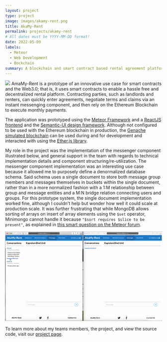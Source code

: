 ```yaml
---
layout: project
type: project
image: images/akamy-rent.png
title: AkaMy-Rent
permalink: projects/akamy-rent
# All dates must be YYYY-MM-DD format!
date: 2022-05-09
labels:
  - Meteor
  - Web Development
  - Bockchain
summary: A blockchain and smart contract based rental agreement platform.
---
```


<img class="ui centered large image" src="../images/akamy-rent-landing.png">
AmaMy-Rent is a prototype of an innovative use case for smart contracts and the Web3.0; that is, it uses smart contracts to enable a hassle free and decentralized rental platform. Contracting parties, such as landlords and renters, can quickly enter agreements, negotiate terms and claims via an instant messenging component, and then rely on the Ethereum Blockchain to execute monthly payments. 

The application was prototyped using the [Meteor Framework](https://www.meteor.com) and a [ReactJS frontend](https://reactjs.org) and the [Semantic-UI design framework](https://react.semantic-ui.com). Although not configured to be used with the Ethereum blockchain in production, the [Genache simulated blockchain](https://trufflesuite.com/ganache/) can be used during and for development and interacted with using the [Ether.js library](https://docs.ethers.io/v5/).

My role in the project was the implementation of the messenger component illustrated below, and general support in the team with regards to technical implementation details and component structuring/re-utilization. The messenger component implementation was an interesting use case because it allowed me to purposely define a denormalized database schema. Said schema uses a single document to store both message group members and messages themselves in buckets within the single document, rather than in a more normalized fashion with a 1:M relationship between group and message entities and a M:N bridge relation connecting users and groups. For this prototype system, the single document implementation worked fine, although I couldn't help but wonder how well it could scale at production scale. It was further frustrating that while MongoDB allows sorting of arrays on insert of array elements using the `$set` operator, Minimongo cannot handle it because `"$sort requires $slice to be present"`, as explained in [this smart question on the Meteor forum](https://forums.meteor.com/t/push-and-sort-a-couple-separated-by-slice/13699). 

![messenger process](../images/20220426_messenger.gif)

To learn more about my teams members, the project, and view the source code, visit our [project page](https://akamy-rent.github.io).
